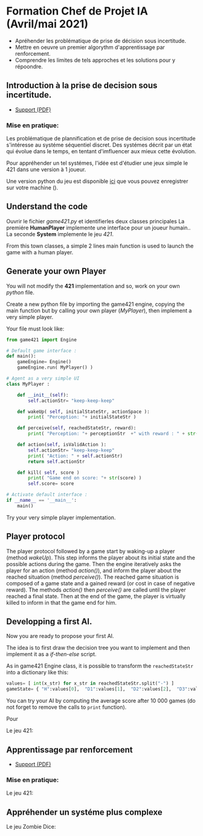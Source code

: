 # Formation Chef de Projet IA (Avril/mai 2021)

- Apréhender les problématique de prise de décision sous incertitude.
- Mettre en oeuvre un premier algorythm d'apprentissage par renforcement.
- Comprendre les limites de tels approches et les solutions pour y répoondre.

## Introduction à la prise de decision sous incertitude.

- [Support (PDF)](https://raw.githubusercontent.com/ceri-num/module-DUU/master/notions/intro.pdf)

### Mise en pratique:

Les problématique de plannification et de prise de decision sous incertitude s'intéresse au systéme séquentiel discret.
Des systémes décrit par un état qui évolue dans le temps, en tentant d'imfluencer aux mieux cette évolution.

Pour appréhender un tel systémes, l'idée est d'étudier une jeux simple le 421 dans une version à $1$ joueur.

Une version python du jeu est disponible [ici](https://raw.githubusercontent.com/ceri-num/module-DUU/master/codes/game421.py) que vous pouvez enregistrer sur votre machine ().





## Understand the code

Ouvrir le fichier *game421.py* et identifierles deux classes principales
La premiére **HumanPlayer** implemente une interface pour un joueur humain..
La seconde **System** implemente le jeu *421*.

From this town classes, a simple 2 lines main function is used to launch the game with a human player.

## Generate your own Player

You will not modify the **421** implementation and so, work on your own *python* file.

Create a new python file by importing the game421 engine, copying the main function but by calling your own player (*MyPlayer*), then implement a very simple player.

Your file must look like:

```python
from game421 import Engine

# Default game interface :
def main():
    gameEngine= Engine()
    gameEngine.run( MyPlayer() )

# Agent as a very simple UI
class MyPlayer :

    def __init__(self):
        self.actionStr= "keep-keep-keep"

    def wakeUp( self, initialStateStr, actionSpace ):
        print( "Perception: "+ initialStateStr )

    def perceive(self, reachedStateStr, reward):
        print( "Perception: "+ perceptionStr  +" with reward : " + str(reward) )

    def action(self, isValidAction ):
        self.actionStr= "keep-keep-keep"
        print( "Action: " + self.actionStr)
        return self.actionStr

    def kill( self, score )
        print( "Game end on score: "+ str(score) )
        self.score= score

# Activate default interface :
if __name__ == '__main__':
    main()
```

Try your very simple player implementation.

## Player protocol

The player protocol followed by a game start by waking-up a player (method *wakeUp*).
This step informs the player about its initial state and the possible actions during the game.
Then the engine iteratively asks the player for an action (method *action()*), and inform the player about the reached situation (method *perceive()*).
The reached game situation is composed of a game state and a gained reward (or cost in case of negative reward).
The methods *action()* then *perceive()* are called until the player reached a final state.
Then at the end of the game, the player is virtually killed to inform in that the game end for him.

## Developping a first AI.

Now you are ready to propose your first AI.

The idea is to first draw the decision tree you want to implement and then implement it as a *if-then-else* script.

As in game421 Engine class, it is possible to transform the `reachedStateStr` into a dictionary like this:

```python
values= [ int(x_str) for x_str in reachedStateStr.split("-") ]
gameState= { "H":values[0],  "D1":values[1],  "D2":values[2],  "D3":values[3] }
```

You can try your AI by computing the average score after 10 000 games (do not forget to remove the calls to `print` function).
















Pour 

Le jeu 421:


## Apprentissage par renforcement

- [Support (PDF)](https://raw.githubusercontent.com/ceri-num/module-DUU/master/notions/reinforcement.pdf)

### Mise en pratique:

Le jeu 421:

## Appréhender un systéme plus complexe

Le jeu Zombie Dice:

<!--

### Retour sur l'apprentissage sur le 421

* [Q-Learning on 421](https://raw.githubusercontent.com/ceri-num/module-DUU/master/notions/qlearning421.pdf)

-->
